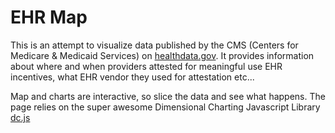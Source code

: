 # EHR Map

This is an attempt to visualize data published by the CMS (Centers for Medicare & Medicaid Services) on [healthdata.gov](http://www.healthdata.gov/data/dataset/cms-medicare-and-medicaid-ehr-incentive-program-electronic-health-record-products-used). It provides information about where and when providers attested for meaningful use EHR incentives, what EHR vendor they used for attestation etc...

Map and charts are interactive, so slice the data and see what happens.
The page relies on the super awesome Dimensional Charting Javascript Library [dc.js](http://nickqizhu.github.io/dc.js)